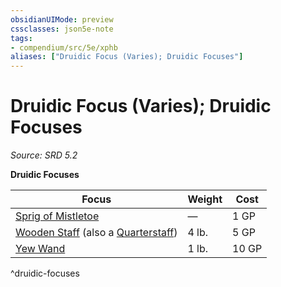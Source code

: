 ```yaml
---
obsidianUIMode: preview
cssclasses: json5e-note
tags:
- compendium/src/5e/xphb
aliases: ["Druidic Focus (Varies); Druidic Focuses"]
---
```

# Druidic Focus (Varies); Druidic Focuses
*Source: SRD 5.2* 

**Druidic Focuses**

| Focus | Weight | Cost |
|-------|--------|------|
| [Sprig of Mistletoe](compendium/items/sprig-of-mistletoe-xphb.md) | — | 1 GP |
| [Wooden Staff](compendium/items/wooden-staff-xphb.md) (also a [Quarterstaff](compendium/items/quarterstaff-xphb.md)) | 4 lb. | 5 GP |
| [Yew Wand](compendium/items/yew-wand-xphb.md) | 1 lb. | 10 GP |
^druidic-focuses